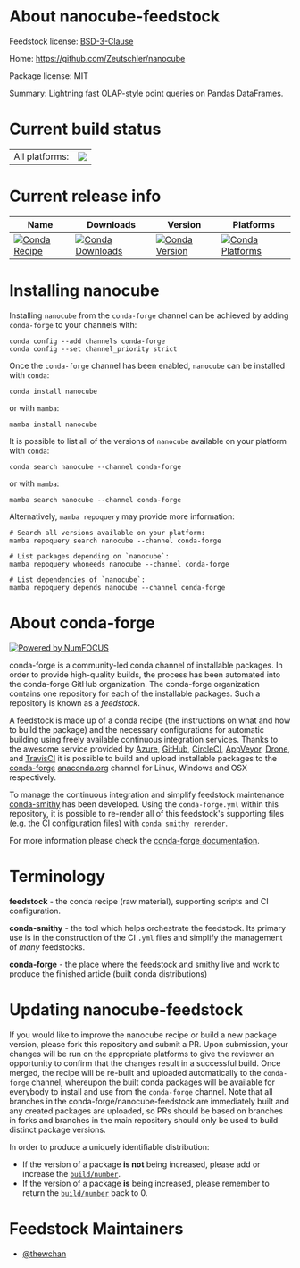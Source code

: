 About nanocube-feedstock
========================

Feedstock license: [BSD-3-Clause](https://github.com/conda-forge/nanocube-feedstock/blob/main/LICENSE.txt)

Home: https://github.com/Zeutschler/nanocube

Package license: MIT

Summary: Lightning fast OLAP-style point queries on Pandas DataFrames.

Current build status
====================


<table><tr><td>All platforms:</td>
    <td>
      <a href="https://dev.azure.com/conda-forge/feedstock-builds/_build/latest?definitionId=23950&branchName=main">
        <img src="https://dev.azure.com/conda-forge/feedstock-builds/_apis/build/status/nanocube-feedstock?branchName=main">
      </a>
    </td>
  </tr>
</table>

Current release info
====================

| Name | Downloads | Version | Platforms |
| --- | --- | --- | --- |
| [![Conda Recipe](https://img.shields.io/badge/recipe-nanocube-green.svg)](https://anaconda.org/conda-forge/nanocube) | [![Conda Downloads](https://img.shields.io/conda/dn/conda-forge/nanocube.svg)](https://anaconda.org/conda-forge/nanocube) | [![Conda Version](https://img.shields.io/conda/vn/conda-forge/nanocube.svg)](https://anaconda.org/conda-forge/nanocube) | [![Conda Platforms](https://img.shields.io/conda/pn/conda-forge/nanocube.svg)](https://anaconda.org/conda-forge/nanocube) |

Installing nanocube
===================

Installing `nanocube` from the `conda-forge` channel can be achieved by adding `conda-forge` to your channels with:

```
conda config --add channels conda-forge
conda config --set channel_priority strict
```

Once the `conda-forge` channel has been enabled, `nanocube` can be installed with `conda`:

```
conda install nanocube
```

or with `mamba`:

```
mamba install nanocube
```

It is possible to list all of the versions of `nanocube` available on your platform with `conda`:

```
conda search nanocube --channel conda-forge
```

or with `mamba`:

```
mamba search nanocube --channel conda-forge
```

Alternatively, `mamba repoquery` may provide more information:

```
# Search all versions available on your platform:
mamba repoquery search nanocube --channel conda-forge

# List packages depending on `nanocube`:
mamba repoquery whoneeds nanocube --channel conda-forge

# List dependencies of `nanocube`:
mamba repoquery depends nanocube --channel conda-forge
```


About conda-forge
=================

[![Powered by
NumFOCUS](https://img.shields.io/badge/powered%20by-NumFOCUS-orange.svg?style=flat&colorA=E1523D&colorB=007D8A)](https://numfocus.org)

conda-forge is a community-led conda channel of installable packages.
In order to provide high-quality builds, the process has been automated into the
conda-forge GitHub organization. The conda-forge organization contains one repository
for each of the installable packages. Such a repository is known as a *feedstock*.

A feedstock is made up of a conda recipe (the instructions on what and how to build
the package) and the necessary configurations for automatic building using freely
available continuous integration services. Thanks to the awesome service provided by
[Azure](https://azure.microsoft.com/en-us/services/devops/), [GitHub](https://github.com/),
[CircleCI](https://circleci.com/), [AppVeyor](https://www.appveyor.com/),
[Drone](https://cloud.drone.io/welcome), and [TravisCI](https://travis-ci.com/)
it is possible to build and upload installable packages to the
[conda-forge](https://anaconda.org/conda-forge) [anaconda.org](https://anaconda.org/)
channel for Linux, Windows and OSX respectively.

To manage the continuous integration and simplify feedstock maintenance
[conda-smithy](https://github.com/conda-forge/conda-smithy) has been developed.
Using the ``conda-forge.yml`` within this repository, it is possible to re-render all of
this feedstock's supporting files (e.g. the CI configuration files) with ``conda smithy rerender``.

For more information please check the [conda-forge documentation](https://conda-forge.org/docs/).

Terminology
===========

**feedstock** - the conda recipe (raw material), supporting scripts and CI configuration.

**conda-smithy** - the tool which helps orchestrate the feedstock.
                   Its primary use is in the construction of the CI ``.yml`` files
                   and simplify the management of *many* feedstocks.

**conda-forge** - the place where the feedstock and smithy live and work to
                  produce the finished article (built conda distributions)


Updating nanocube-feedstock
===========================

If you would like to improve the nanocube recipe or build a new
package version, please fork this repository and submit a PR. Upon submission,
your changes will be run on the appropriate platforms to give the reviewer an
opportunity to confirm that the changes result in a successful build. Once
merged, the recipe will be re-built and uploaded automatically to the
`conda-forge` channel, whereupon the built conda packages will be available for
everybody to install and use from the `conda-forge` channel.
Note that all branches in the conda-forge/nanocube-feedstock are
immediately built and any created packages are uploaded, so PRs should be based
on branches in forks and branches in the main repository should only be used to
build distinct package versions.

In order to produce a uniquely identifiable distribution:
 * If the version of a package **is not** being increased, please add or increase
   the [``build/number``](https://docs.conda.io/projects/conda-build/en/latest/resources/define-metadata.html#build-number-and-string).
 * If the version of a package **is** being increased, please remember to return
   the [``build/number``](https://docs.conda.io/projects/conda-build/en/latest/resources/define-metadata.html#build-number-and-string)
   back to 0.

Feedstock Maintainers
=====================

* [@thewchan](https://github.com/thewchan/)

